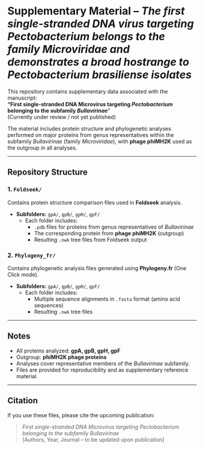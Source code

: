 # Supplementary Material – *The first single-stranded DNA virus targeting Pectobacterium belongs to the family Microviridae and demonstrates a broad hostrange to Pectobacterium brasiliense isolates*

This repository contains supplementary data associated with the manuscript:  
**“First single-stranded DNA Microvirus targeting *Pectobacterium* belonging to the subfamily *Bullavirinae***”  
(Currently under review / not yet published)

The material includes protein structure and phylogenetic analyses performed on major proteins from genus representatives within the subfamily *Bullavirinae* (family *Microviridae*), with **phage phiMH2K** used as the outgroup in all analyses.  

---

## Repository Structure  

### 1. `Foldseek/`  
Contains protein structure comparison files used in **Foldseek** analysis.  
- **Subfolders:** `gpA/`, `gpB/`, `gpH/`, `gpF/`  
  - Each folder includes:
    - `.pdb` files for proteins from genus representatives of *Bullavirinae*  
    - The corresponding protein from **phage phiMH2K** (outgroup)  
    - Resulting `.nwk` tree files from Foldseek output  

### 2. `Phylogeny_fr/`  
Contains phylogenetic analysis files generated using **Phylogeny.fr** (One Click mode).  
- **Subfolders:** `gpA/`, `gpB/`, `gpH/`, `gpF/`  
  - Each folder includes:
    - Multiple sequence alignments in `.fasta` format (amino acid sequences)  
    - Resulting `.nwk` tree files  

---

## Notes  
- All proteins analyzed: **gpA, gpB, gpH, gpF**  
- Outgroup: **phiMH2K phage proteins**  
- Analyses cover representative members of the *Bullavirinae* subfamily.  
- Files are provided for reproducibility and as supplementary reference material.  

---

## Citation  
If you use these files, please cite the upcoming publication:  

> *First single-stranded DNA Microvirus targeting Pectobacterium belonging to the subfamily Bullavirinae*  
> [Authors, Year, Journal – to be updated upon publication]  
